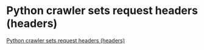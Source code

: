 # Python crawler sets request headers (headers)
[Python crawler sets request headers (headers)](https://aiwithcloud.com/2022/09/16/python_crawler_sets_request_headers_headers/)